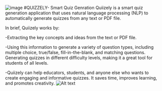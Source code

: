 ![image](https://github.com/samarth-17/Quizzely-Smart-Quiz-genration/assets/104029904/268ab0d2-e523-444d-9b9e-08723afeb3bc)
#QUIZZELY- Smart Quiz Genration
Quiizely is a smart quiz generation application that uses natural language processing (NLP) to automatically generate quizzes from any text or PDF file.

In brief, Quiizely works by:

-Extracting the key concepts and ideas from the text or PDF file.

-Using this information to generate a variety of question types, including multiple choice, true/false, fill-in-the-blank, and matching questions.
Generating quizzes in different difficulty levels, making it a great tool for students of all levels.

-Quiizely can help educators, students, and anyone else who wants to create engaging and informative quizzes. It saves time, improves learning, and promotes creativity.
![Alt text](![image](https://github.com/samarth-17/Quizzely-Smart-Quiz-genration/assets/104029904/e1a4fee0-4a58-4cc2-8fdc-22e7b9395a7a)
)

